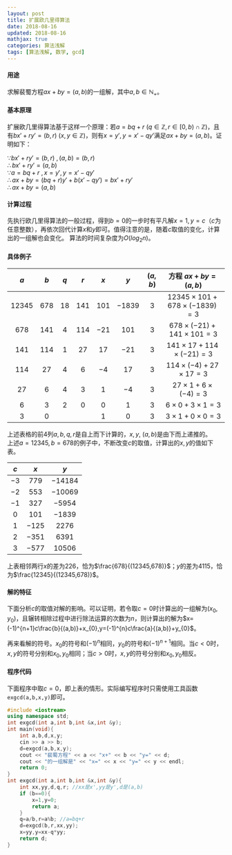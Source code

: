 ```yaml
---
layout: post
title: 扩展欧几里得算法
date: 2018-08-16
updated: 2018-08-16
mathjax: true
categories: 算法浅解
tags: [算法浅解, 数学, gcd]
---
```


#### 用途
求解裴蜀方程$ax+by=(a,b)$的一组解，其中$a,b\in \mathbb{N_{+}}$。

<!-- more -->
#### 基本原理
扩展欧几里得算法基于这样一个原理：若$a=bq+r\ (q\in \mathbb{Z},r\in [0,b) \cap \mathbb{Z})$，且有$bx'+ry'=(b,r)\ (x,y\in \mathbb{Z})$，则有$x=y',y=x'-qy'$满足$ax+by=(a,b)$。证明如下：

$\because bx'+ry'=(b,r)\ , (a,b)=(b,r)$  
$\therefore bx'+ry'=(a,b)$  
$\because a=bq+r\ ,x=y',y=x'-qy'$  
$\therefore ax+by=(bq+r)y'+b(x'-qy')=bx'+ry'$  
$\therefore ax+by=(a,b)$  
#### 计算过程
先执行欧几里得算法的一般过程，得到$b=0$的一步时有平凡解$x=1,y=c$（$c$为任意整数），再依次回代计算$x$和$y$即可。值得注意的是，随着$c$取值的变化，计算出的一组解也会变化。
算法的时间复杂度为$O(log_{2} n)$。
#### 具体例子

|$a$   |$b$   |$q$   |$r$   |$x$   |$y$   |$(a,b)$ |方程 $ax+by=(a,b)$|
|:--:|:--:|:--:|:--:|:--:|:--:|:--:|:--:|
|$12345$|$678$|$18$|$141$|$101$|$-1839$|$3$|$12345\times 101+678\times (-1839)=3$|
|$678$|$141$|$4$|$114$|$-21$|$101$|$3$|$678\times(-21)+141\times101=3$|
|$141$|$114$|$1$|$27$|$17$|$-21$|$3$|$141\times 17+114\times (-21)=3$|
|$114$|$27$|$4$|$6$|$-4$|$17$|$3$|$114\times (-4)+27\times 17=3$|
|$27$|$6$|$4$|$3$|$1$|$-4$|$3$|$27\times 1+6\times (-4)=3$|
|$6$|$3$|$2$|$0$|$0$|$1$|$3$|$6\times 0+3\times 1=3$|
|$3$|$0$| | |$1$|$0$|$3$|$3\times 1+0\times 0=3$|

上述表格的前$4$列$a,b,q,r$是自上而下计算的，$x,y,\ (a,b)$是由下而上递推的。  
上述$a=12345,b=678$的例子中，不断改变$c$的取值，计算出的$x,y$的值如下表。  

|$c$|$x$|$y$|
|:--:|:--:|:--:|
|$-3$|$779$|$-14184$|
|$-2$|$553$|$-10069$|
|$-1$|$327$|$-5954$|
|$0$|$101$|$-1839$|
|$1$|$-125$|$2276$|
|$2$|$-351$|$6391$|
|$3$|$-577$|$10506$|
上表相邻两行$x$的差为$226$，恰为$\frac{678}{(12345,678)}$；$y$的差为$4115$，恰为$\frac{12345}{(12345,678)}$。

#### 解的特征

下面分析$c$的取值对解的影响。可以证明，若令取$c=0$时计算出的一组解为$(x_{0},y_{0})$，且辗转相除过程中进行除法运算的次数为$n$，则计算出的解为$x=(-1)^{n+1}c\frac{b}{(a,b)}+x_{0},y=(-1)^{n}c\frac{a}{(a,b)}+y_{0}$。

再来看解的符号。$x_{0}$的符号和$(-1)^{n}$相同，$y_{0}$的符号和$(-1)^{n+1}$相同。当$c<0$时，$x,y$的符号分别和$x_{0},y_{0}$相同；当$c>0$时，$x,y$的符号分别和$x_{0},y_{0}$相反。

#### 程序代码
下面程序中取$c=0$，即上表的情形。实际编写程序时只需使用工具函数`exgcd(a,b,x,y)`即可。

```cpp
#include <iostream>
using namespace std;
int exgcd(int a,int b,int &x,int &y);
int main(void){
    int a,b,d,x,y;
    cin >> a >> b;
    d=exgcd(a,b,x,y);
    cout << "裴蜀方程" << a << "x+" << b << "y=" << d;
    cout << "的一组解是" << "x=" << x << "y=" << y << endl; 
    return 0;
}
int exgcd(int a,int b,int &x,int &y){
    int xx,yy,d,q,r; //xx是x',yy是y',d是(a,b)
    if (b==0){
        x=1,y=0;
        return a;
    }
    q=a/b,r=a%b; //a=bq+r
    d=exgcd(b,r,xx,yy);
    x=yy,y=xx-q*yy;
    return d;
}
```